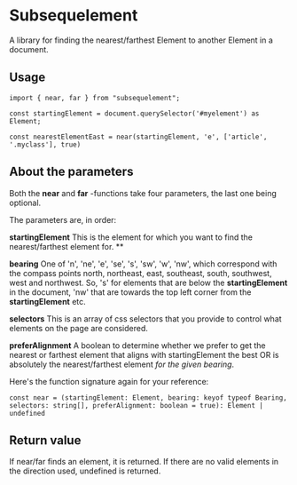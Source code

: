 # Subsequelement

A library for finding the nearest/farthest Element to another Element in a document.

## Usage

~~~
import { near, far } from "subsequelement";

const startingElement = document.querySelector('#myelement') as Element;

const nearestElementEast = near(startingElement, 'e', ['article', '.myclass'], true)
~~~

## About the parameters

Both the **near** and **far** -functions take four parameters, the last one being optional.

The parameters are, in order:

**startingElement** This is the element for which you want to find the nearest/farthest element for.
** 

**bearing** One of 'n', 'ne', 'e', 'se', 's', 'sw', 'w', 'nw', which correspond with the compass points
north, northeast, east, southeast, south, southwest, west and northwest. So, 's' for 
elements that are below the **startingElement** in the document, 'nw' that are towards the
top left corner from the **startingElement** etc.

**selectors** This is an array of css selectors that you provide to control what elements on the page are considered.

**preferAlignment** A boolean to determine whether we prefer to get the nearest or farthest element that aligns 
with startingElement the best OR is absolutely the nearest/farthest element *for the given bearing*.

Here's the function signature again for your reference:

```const near = (startingElement: Element, bearing: keyof typeof Bearing, selectors: string[], preferAlignment: boolean = true): Element | undefined ```




## Return value

If near/far finds an element, it is returned. If there are no valid elements in the direction used, undefined is returned.
